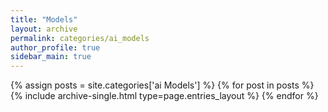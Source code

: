 ```yaml
---
title: "Models"
layout: archive
permalink: categories/ai_models
author_profile: true
sidebar_main: true
---
```



{% assign posts = site.categories['ai Models'] %}
{% for post in posts %} {% include archive-single.html type=page.entries_layout %} {% endfor %}